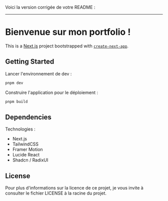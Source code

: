 Voici la version corrigée de votre README :

---

# Bienvenue sur mon portfolio !

This is a [Next.js](https://nextjs.org/) project bootstrapped with [`create-next-app`](https://github.com/vercel/next.js/tree/canary/packages/create-next-app).

## Getting Started

Lancer l'environnement de dev :

```bash
pnpm dev
```

Construire l'application pour le déploiement :

```bash
pnpm build
```

## Dependencies

Technologies :

- Next.js
- TailwindCSS
- Framer Motion
- Lucide React
- Shadcn / RadixUI

## License

Pour plus d'informations sur la licence de ce projet, je vous invite à consulter le fichier LICENSE à la racine du projet.
